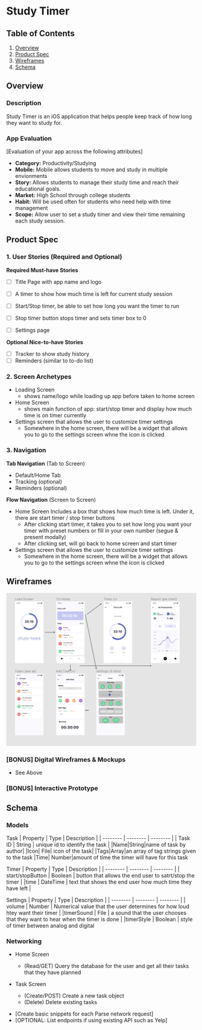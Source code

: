 # Study Timer

## Table of Contents
1. [Overview](#Overview)
1. [Product Spec](#Product-Spec)
1. [Wireframes](#Wireframes)
2. [Schema](#Schema)

## Overview
### Description
Study Timer is an iOS application that helps people keep track of how long they want to study for.


### App Evaluation
[Evaluation of your app across the following attributes]
- **Category:** Productivity/Studying
- **Mobile:** Mobile allows students to move and study in multiple envionments 
- **Story:** Allows students to manage their study time and reach their educational goals.
- **Market:** High School through college students
- **Habit:** Will be used often for students who need help with time management
- **Scope:** Allow user to set a study timer and view their time remaining each study session.

## Product Spec

### 1. User Stories (Required and Optional)

**Required Must-have Stories**

- [ ] Title Page with app name and logo
- [ ] A timer to show how much time is left for current study session
- [ ] Start/Stop timer, be able to set how long you want the timer to run
- [ ] Stop timer button stops timer and sets timer box to 0
- [ ] Settings page


**Optional Nice-to-have Stories**

- [ ] Tracker to show study history 
- [ ] Reminders (similar to to-do list)

### 2. Screen Archetypes

* Loading Screen
   * shows name/logo while loading up app before taken to home screen
* Home Screen
   * shows main function of app: start/stop timer and display how much time is on timer currently
* Settings screen that allows the user to customize timer settings
   * Somewhere in the home screen, there will be a widget that allows you to go to the settings screen whne the icon is clicked

### 3. Navigation

**Tab Navigation** (Tab to Screen)

* Default/Home Tab
* Tracking (optional)
* Reminders (optional)

**Flow Navigation** (Screen to Screen)

* Home Screen Includes a box that shows how much time is left. Under it, there are start timer / stop timer buttons
   * After clicking start timer, it takes you to set how long you want your timer with preset numbers or fill in your own number (segue & present modally)
   * After clicking set, will go back to home screen and start timer
* Settings screen that allows the user to customize timer settings
   * Somewhere in the home screen, there will be a widget that allows you to go to the settings screen whne the icon is clicked

## Wireframes

<img src="/wireframes.png" width=800>

### [BONUS] Digital Wireframes & Mockups
- See Above

### [BONUS] Interactive Prototype

## Schema 

### Models
Task
| Property  | Type  | Description |
| -------- | -------- | -------- |
| Task ID     | String    |    unique id to identify the task  |
|Name|String|name of task by author|
|Icon| File| icon of the task|
|Tags|Array|an array of tag strings given to the task
|Time| Number|amount of time the timer will have for this task

Timer
| Property | Type | Description |
| -------- | -------- | -------- |
| start/stopButton     | Boolean  | button that allows the end user to satrt/stop the timer     |
|time | DateTime | text that shows the end user how much time they have left |


Settings
| Property | Type | Description |
| -------- | -------- | -------- |
| volume | Number | Numerical value that the user determines for how loud htey want their timer |
|timerSound | File | a sound that the user chooses that they want to hear when the timer is done |
|timerStyle | Boolean | style of timer between analog and digital
### Networking
* Home Screen
    * (Read/GET) Query the database for the user and get all their tasks that they have planned

* Task Screen
    * (Create/POST) Create a new task object
    * (Delete) Delete existing tasks
- [Create basic snippets for each Parse network request]
- [OPTIONAL: List endpoints if using existing API such as Yelp]
